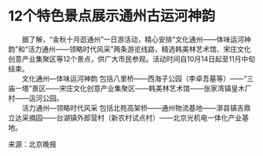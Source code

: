 # 12个特色景点展示通州古运河神韵  

&emsp;&emsp;据了解，“金秋十月逛通州”一日游活动，精心安排“文化通州——体味运河神韵”和“活力通州——领略时代风采”两条游览线路，精选韩美林艺术馆、宋庄文化创意产业集聚区等12个景点，供广大市民参观。活动时间自10月14日起至11月中旬结束。  
&emsp;&emsp;文化通州—体味运河神韵 包括八里桥——西海子公园（李卓吾墓等）——“三庙一塔”景区——宋庄文化创意产业集聚区——韩美林艺术馆——张家湾镇皇木厂村——运河公园。  
&emsp;&emsp;活力通州—领略时代风采 包括北苑高架桥——通州物流基地——漷县镇吉鼎立达采摘园——台湖镇外郎营村（新农村试点村）——北京光机电一体化产业基地。  

来源：北京晚报  